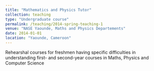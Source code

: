 ```yaml
---
title: "Mathematics and Physics Tutor"
collection: teaching
type: "Undergraduate course"
permalink: /teaching/2014-spring-teaching-1
venue: "NASE Yaounde, Maths and Physics Departements"
date: 2014-01-01
location: "Yaounde, Cameroon"
---
```


Rehearshal courses for freshmen having specific difficulties in understanding first- and second-year courses in Maths, Physics and Computer Science